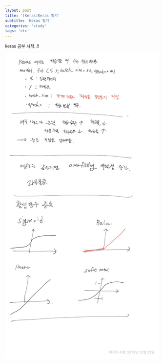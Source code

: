 ```yaml
---
layout: post
title: '[Keras]Keras 필기'
subtitle: 'Keras 필기'
categories: 'study'
tags: 'etc'
---
```


keras 공부 시작..!!

![ex_screenshot](/assets/img/posts/note.jpg)

